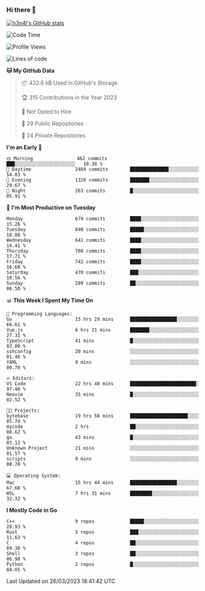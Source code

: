 ### Hi there 👋

[![h3n4l's GitHub stats](https://github-readme-stats.vercel.app/api?username=h3n4l&count_private=true&show_icons=true&theme=radical)](https://github.com/h3n4l/github-readme-stats)

<!--START_SECTION:waka-->
![Code Time](http://img.shields.io/badge/Code%20Time-1%2C073%20hrs%2024%20mins-blue)

![Profile Views](http://img.shields.io/badge/Profile%20Views-0-blue)

![Lines of code](https://img.shields.io/badge/From%20Hello%20World%20I%27ve%20Written-2.7%20million%20lines%20of%20code-blue)

**🐱 My GitHub Data** 

> 📦 432.6 kB Used in GitHub's Storage 
 > 
> 🏆 315 Contributions in the Year 2023
 > 
> 🚫 Not Opted to Hire
 > 
> 📜 29 Public Repositories 
 > 
> 🔑 24 Private Repositories 
 > 
**I'm an Early 🐤** 

```text
🌞 Morning                462 commits         ███░░░░░░░░░░░░░░░░░░░░░░   10.38 % 
🌆 Daytime                2404 commits        ██████████████░░░░░░░░░░░   54.03 % 
🌃 Evening                1320 commits        ███████░░░░░░░░░░░░░░░░░░   29.67 % 
🌙 Night                  263 commits         █░░░░░░░░░░░░░░░░░░░░░░░░   05.91 % 
```
📅 **I'm Most Productive on Tuesday** 

```text
Monday                   679 commits         ████░░░░░░░░░░░░░░░░░░░░░   15.26 % 
Tuesday                  840 commits         █████░░░░░░░░░░░░░░░░░░░░   18.88 % 
Wednesday                641 commits         ████░░░░░░░░░░░░░░░░░░░░░   14.41 % 
Thursday                 788 commits         ████░░░░░░░░░░░░░░░░░░░░░   17.71 % 
Friday                   742 commits         ████░░░░░░░░░░░░░░░░░░░░░   16.68 % 
Saturday                 470 commits         ███░░░░░░░░░░░░░░░░░░░░░░   10.56 % 
Sunday                   289 commits         ██░░░░░░░░░░░░░░░░░░░░░░░   06.50 % 
```


📊 **This Week I Spent My Time On** 

```text
💬 Programming Languages: 
Go                       15 hrs 29 mins      █████████████████░░░░░░░░   66.61 % 
Vue.js                   6 hrs 21 mins       ███████░░░░░░░░░░░░░░░░░░   27.31 % 
TypeScript               41 mins             █░░░░░░░░░░░░░░░░░░░░░░░░   03.00 % 
sshconfig                20 mins             ░░░░░░░░░░░░░░░░░░░░░░░░░   01.46 % 
YAML                     9 mins              ░░░░░░░░░░░░░░░░░░░░░░░░░   00.70 % 

🔥 Editors: 
VS Code                  22 hrs 40 mins      ████████████████████████░   97.48 % 
Neovim                   35 mins             █░░░░░░░░░░░░░░░░░░░░░░░░   02.52 % 

🐱‍💻 Projects: 
bytebase                 19 hrs 56 mins      █████████████████████░░░░   85.74 % 
mycode                   2 hrs               ██░░░░░░░░░░░░░░░░░░░░░░░   08.62 % 
go                       43 mins             █░░░░░░░░░░░░░░░░░░░░░░░░   03.12 % 
Unknown Project          21 mins             ░░░░░░░░░░░░░░░░░░░░░░░░░   01.57 % 
scripts                  9 mins              ░░░░░░░░░░░░░░░░░░░░░░░░░   00.70 % 

💻 Operating System: 
Mac                      15 hrs 44 mins      █████████████████░░░░░░░░   67.68 % 
WSL                      7 hrs 31 mins       ████████░░░░░░░░░░░░░░░░░   32.32 % 
```

**I Mostly Code in Go** 

```text
C++                      9 repos             █████░░░░░░░░░░░░░░░░░░░░   20.93 % 
Rust                     5 repos             ███░░░░░░░░░░░░░░░░░░░░░░   11.63 % 
C                        4 repos             ██░░░░░░░░░░░░░░░░░░░░░░░   09.30 % 
Shell                    3 repos             ██░░░░░░░░░░░░░░░░░░░░░░░   06.98 % 
Python                   2 repos             █░░░░░░░░░░░░░░░░░░░░░░░░   04.65 % 
```




 Last Updated on 26/03/2023 18:41:42 UTC
<!--END_SECTION:waka-->

